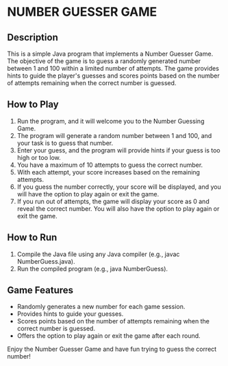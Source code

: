 
# NUMBER GUESSER GAME

## Description

This is a simple Java program that implements a Number Guesser Game. The objective of the game is to guess a randomly generated number between 1 and 100 within a limited number of attempts. The game provides hints to guide the player's guesses and scores points based on the number of attempts remaining when the correct number is guessed.

## How to Play

1. Run the program, and it will welcome you to the Number Guessing Game.
2. The program will generate a random number between 1 and 100, and your task is to guess that number.
3. Enter your guess, and the program will provide hints if your guess is too high or too low.
4. You have a maximum of 10 attempts to guess the correct number.
5. With each attempt, your score increases based on the remaining attempts.
6. If you guess the number correctly, your score will be displayed, and you will have the option to play again or exit the game.
7. If you run out of attempts, the game will display your score as 0 and reveal the correct number. You will also have the option to play again or exit the game.

## How to Run

1. Compile the Java file using any Java compiler (e.g., javac NumberGuess.java).
2. Run the compiled program (e.g., java NumberGuess).

## Game Features

- Randomly generates a new number for each game session.
- Provides hints to guide your guesses.
- Scores points based on the number of attempts remaining when the correct number is guessed.
- Offers the option to play again or exit the game after each round.

Enjoy the Number Guesser Game and have fun trying to guess the correct number!

